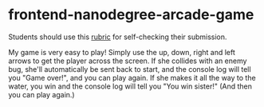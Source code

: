 frontend-nanodegree-arcade-game
===============================

Students should use this [rubric](https://www.udacity.com/course/viewer/#!/c-nd001/l-2696458597/m-2687128535) for self-checking their submission.

My game is very easy to play! Simply use the up, down, right and left arrows to get the player across the screen.
 If she collides with an enemy bug, she'll automatically be sent back to start, and the console log will tell you
 "Game over!", and you can play again. If she makes it all the way to the water, you win and
 the console log will tell you "You win sister!" (And then you can play again.) 
